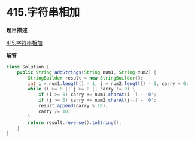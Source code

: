 # 415.字符串相加

**题目描述**

[415.字符串相加](https://leetcode-cn.com/problems/add-strings/)

**解答**

```java
class Solution {
    public String addStrings(String num1, String num2) {
        StringBuilder result = new StringBuilder();
        int i = num1.length() - 1, j = num2.length() - 1, carry = 0;
        while (i >= 0 || j >= 0 || carry != 0) {
            if (i >= 0) carry += num1.charAt(i--) - '0';
            if (j >= 0) carry += num2.charAt(j--) - '0';
            result.append(carry % 10);
            carry /= 10;
        }
        return result.reverse().toString();
    }
}
```